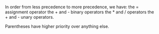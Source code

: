 In order from less precedence to more precedence, we have:
the = assignment operator
the + and - binary operators
the * and / operators
the + and - unary operators.

Parentheses have higher priority over anything else.
